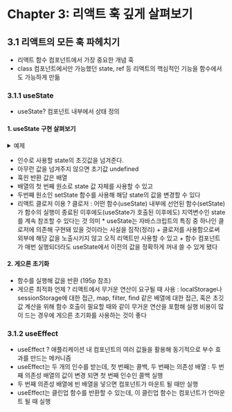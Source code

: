# Chapter 3: 리액트 훅 깊게 살펴보기

## 3.1 리액트의 모든 훅 파헤치기
- 리액트 함수 컴포넌트에서 가장 중요한 개념 훅
- class 컴포넌트에서만 가능했던 state, ref 등 리액트의 핵심적인 기능을 함수에서도 가능하게 만듦

### 3.1.1 useState
- useState? 컴포넌트 내부에서 상태 정의

#### 1. useState 구현 살펴보기
<details>
<summary>예제</summary>
const [state, setState] = useState(initialState)
</details>

- 인수로 사용할 state의 초깃값을 넘겨준다.
- 아무런 값을 넘겨주지 않으면 초기값 undefined
- 훅읜 반환 값은 배열
- 배열의 첫 번째 원소로 state 값 자체를 사용할 수 있고
- 두번째 원소인 setState 함수를 사용해 해당 state의 값을 변경할 수 있다
- 리액트 클로저 이용 ? 클로저 : 어떤 함수(useState) 내부에 선언된 함수(setState)가 함수의 실행이 종료된 이후에도(useState가 호출된 이후에도) 지역변수인 state를 계속 참조할 수 있다는 것 의미
\* useState는 자바스크립트의 특징 중 하나인 클로저에 의존해 구현돼 있을 것이라는 사실을 짐작(정리)
\+ 클로저를 사용함으로써 외부에 해당 값을 노출시키지 않고 오직 리액트만 사용할 수 있고
\+ 함수 컴포넌트가 매번 실행되더라도 useState에서 이전의 값을 정확하게 꺼내 쓸 수 있게 됐다

#### 2. 게으른 초기화
- 함수를 실행해 값을 반환 (195p 참조)
- 게으른 최적화 언제 ? 리액트에서 무거운 연산이 요구될 때 사용 : localStorage나 sessionStorage에 대한 접근, map, filter, find 같은 배열에 대한 접근, 혹은 초깃값 계산을 위해 함수 호출이 필요할 때와 같이 무거운 연산을 포함해 실행 비용이 많이 드는 경우에 게으른 초기화를 사용하는 것이 좋다


### 3.1.2 useEffect
- useEffect ? 애플리케이션 내 컴포넌트의 여러 값들을 활용해 동기적으로 부수 효과를 만드는 메커니즘
- useEffect는 두 개의 인수를 받는데, 첫 번째는 콜백, 두 번째는 의존성 배열 : 두 번째 의존성 배열의 값이 변경 되면 첫 번째 인수인 콜백 실행
- 두 번째 의존성 배열에 빈 배열을 넣으면 컴포넌트가 마운트 될 때만 실행
- useEffect는 클린업 함수를 반환할 수 있는데, 이 클린업 함수는 컴포넌트가 언마운트 될 때 실행

